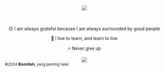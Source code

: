 <h1 align="center">
    <img src="https://readme-typing-svg.herokuapp.com/?font=Righteous&size=35&center=true&vCenter=true&width=500&height=70&duration=4000&lines=Hi+There!+👋;+I'm+Taukhid+Aji+Nurwijayadi!;+I+am+a+freelancer;" />
</h1>
<br/>
<div align="center">

😊 I am always grateful because I am always surrounded by good people


🌱 I live to learn, and learn to live


⚡ Never give up

</div>
 
<div align="center"> 
    <a href="https://www.linkedin.com/in/taukhid-ajin" target="_blank">
        <img src="https://img.shields.io/badge/LinkedIn-0077B5?style=for-the-badge&logo=linkedin&logoColor=white" target="_blank" />
    </a>
</div>

<footer>
    <div class=“wrapper”>
        <small>©2024 <strong>Bismillah</strong>, yang penting halal</small>
    </div>
</footer>
